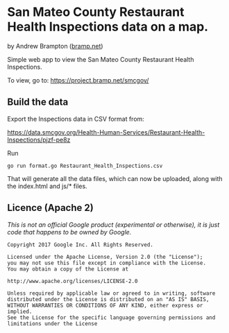 # San Mateo County Restaurant Health Inspections data on a map.
by Andrew Brampton ([bramp.net](https://bramp.net))

Simple web app to view the San Mateo County Restaurant Health Inspections.

To view, go to: https://project.bramp.net/smcgov/

## Build the data

Export the Inspections data in CSV format from:

https://data.smcgov.org/Health-Human-Services/Restaurant-Health-Inspections/pjzf-pe8z

Run

```shell
go run format.go Restaurant_Health_Inspections.csv 
```

That will generate all the data files, which can now be uploaded, along with the index.html and js/* files.

## Licence (Apache 2)

*This is not an official Google product (experimental or otherwise), it is just code that happens to be owned by Google.*

```
Copyright 2017 Google Inc. All Rights Reserved.

Licensed under the Apache License, Version 2.0 (the "License");
you may not use this file except in compliance with the License.
You may obtain a copy of the License at

http://www.apache.org/licenses/LICENSE-2.0

Unless required by applicable law or agreed to in writing, software
distributed under the License is distributed on an "AS IS" BASIS,
WITHOUT WARRANTIES OR CONDITIONS OF ANY KIND, either express or implied.
See the License for the specific language governing permissions and
limitations under the License
```

